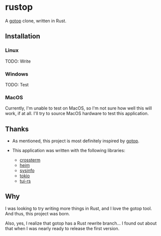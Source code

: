 # rustop

A [gotop](https://github.com/cjbassi/gotop) clone, written in Rust.

## Installation

### Linux

TODO: Write

### Windows

TODO: Test

### MacOS

Currently, I'm unable to test on MacOS, so I'm not sure how well this will work, if at all.  I'll try to source MacOS hardware to test this application.

## Thanks

* As mentioned, this project is most definitely inspired by [gotop](https://github.com/cjbassi/gotop).

* This application was written with the following libraries:
  * [crossterm](https://github.com/TimonPost/crossterm)
  * [heim](https://github.com/heim-rs/heim)
  * [sysinfo](https://github.com/GuillaumeGomez/sysinfo)
  * [tokio](https://github.com/tokio-rs/tokio)
  * [tui-rs](https://github.com/fdehau/tui-rs)

## Why

I was looking to try writing more things in Rust, and I love the gotop tool.  And thus, this project was born.

Also, yes, I realize that gotop has a Rust rewrite branch... I found out about that when I was nearly ready to release the first version.
